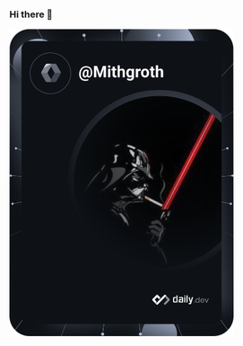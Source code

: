 ### Hi there 👋

<a href="https://app.daily.dev/DailyDevTips"><img src="https://github.com/Mithgroth/Mithgroth/blob/main/devcard.svg" width="400" alt="Emek Taydaş's Dev Card"/></a>

<!--
**Mithgroth/Mithgroth** is a ✨ _special_ ✨ repository because its `README.md` (this file) appears on your GitHub profile.

Here are some ideas to get you started:

- 🔭 I’m currently working on ...
- 🌱 I’m currently learning ...
- 👯 I’m looking to collaborate on ...
- 🤔 I’m looking for help with ...
- 💬 Ask me about ...
- 📫 How to reach me: ...
- 😄 Pronouns: ...
- ⚡ Fun fact: ...
-->
